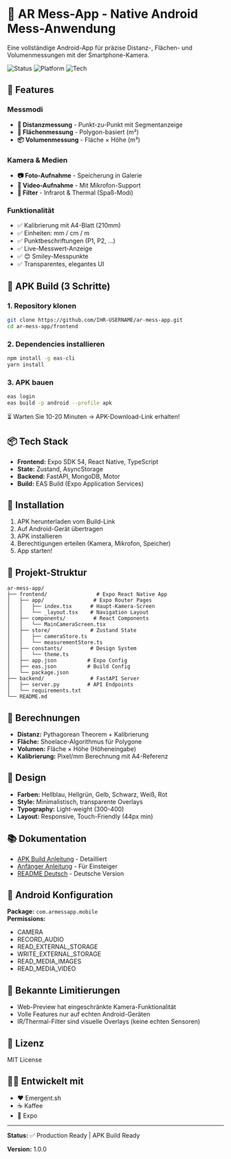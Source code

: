 # 📱 AR Mess-App - Native Android Mess-Anwendung

Eine vollständige Android-App für präzise Distanz-, Flächen- und Volumenmessungen mit der Smartphone-Kamera.

![Status](https://img.shields.io/badge/Status-Production%20Ready-green)
![Platform](https://img.shields.io/badge/Platform-Android-blue)
![Tech](https://img.shields.io/badge/Tech-React%20Native%20%7C%20Expo-orange)

## 🎯 Features

### Messmodi
- **📏 Distanzmessung** - Punkt-zu-Punkt mit Segmentanzeige
- **📐 Flächenmessung** - Polygon-basiert (m²)
- **📦 Volumenmessung** - Fläche × Höhe (m³)

### Kamera & Medien
- **📷 Foto-Aufnahme** - Speicherung in Galerie
- **🎥 Video-Aufnahme** - Mit Mikrofon-Support
- **🎨 Filter** - Infrarot & Thermal (Spaß-Modi)

### Funktionalität
- ✅ Kalibrierung mit A4-Blatt (210mm)
- ✅ Einheiten: mm / cm / m
- ✅ Punktbeschriftungen (P1, P2, ...)
- ✅ Live-Messwert-Anzeige
- ✅ 😊 Smiley-Messpunkte
- ✅ Transparentes, elegantes UI

## 🚀 APK Build (3 Schritte)

### 1. Repository klonen
```bash
git clone https://github.com/IHR-USERNAME/ar-mess-app.git
cd ar-mess-app/frontend
```

### 2. Dependencies installieren
```bash
npm install -g eas-cli
yarn install
```

### 3. APK bauen
```bash
eas login
eas build -p android --profile apk
```

⏳ Warten Sie 10-20 Minuten → APK-Download-Link erhalten!

## 📦 Tech Stack

- **Frontend:** Expo SDK 54, React Native, TypeScript
- **State:** Zustand, AsyncStorage
- **Backend:** FastAPI, MongoDB, Motor
- **Build:** EAS Build (Expo Application Services)

## 📱 Installation

1. APK herunterladen vom Build-Link
2. Auf Android-Gerät übertragen
3. APK installieren
4. Berechtigungen erteilen (Kamera, Mikrofon, Speicher)
5. App starten!

## 📂 Projekt-Struktur

```
ar-mess-app/
├── frontend/                # Expo React Native App
│   ├── app/                # Expo Router Pages
│   │   ├── index.tsx      # Haupt-Kamera-Screen
│   │   └── _layout.tsx    # Navigation Layout
│   ├── components/         # React Components
│   │   └── MainCameraScreen.tsx
│   ├── store/             # Zustand State
│   │   ├── cameraStore.ts
│   │   └── measurementStore.ts
│   ├── constants/         # Design System
│   │   └── theme.ts
│   ├── app.json          # Expo Config
│   ├── eas.json          # Build Config
│   └── package.json
├── backend/               # FastAPI Server
│   ├── server.py         # API Endpoints
│   └── requirements.txt
└── README.md
```

## 🧮 Berechnungen

- **Distanz:** Pythagorean Theorem + Kalibrierung
- **Fläche:** Shoelace-Algorithmus für Polygone
- **Volumen:** Fläche × Höhe (Höheneingabe)
- **Kalibrierung:** Pixel/mm Berechnung mit A4-Referenz

## 🎨 Design

- **Farben:** Hellblau, Hellgrün, Gelb, Schwarz, Weiß, Rot
- **Style:** Minimalistisch, transparente Overlays
- **Typography:** Light-weight (300-400)
- **Layout:** Responsive, Touch-Friendly (44px min)

## 📚 Dokumentation

- [APK Build Anleitung](APK_BUILD_ANLEITUNG.md) - Detailliert
- [Anfänger Anleitung](ANFAENGER_ANLEITUNG.md) - Für Einsteiger
- [README Deutsch](README_DE.md) - Deutsche Version

## 🔑 Android Konfiguration

**Package:** `com.armessapp.mobile`  
**Permissions:**
- CAMERA
- RECORD_AUDIO
- READ_EXTERNAL_STORAGE
- WRITE_EXTERNAL_STORAGE
- READ_MEDIA_IMAGES
- READ_MEDIA_VIDEO

## 🐛 Bekannte Limitierungen

- Web-Preview hat eingeschränkte Kamera-Funktionalität
- Volle Features nur auf echten Android-Geräten
- IR/Thermal-Filter sind visuelle Overlays (keine echten Sensoren)

## 📝 Lizenz

MIT License

## 👨‍💻 Entwickelt mit

- ❤️ Emergent.sh
- ☕ Kaffee
- 🚀 Expo

---

**Status:** ✅ Production Ready | APK Build Ready

**Version:** 1.0.0
